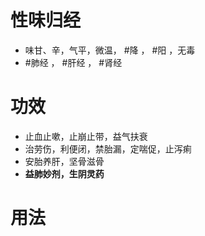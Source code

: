 # 性味归经
- 味甘、辛，气平，微温， #降 ， #阳 ，无毒
-  #肺经 ， #肝经 ， #肾经 
# 功效
- 止血止嗽，止崩止带，益气扶衰
- 治劳伤，利便闭，禁胎漏，定喘促，止泻痢
- 安胎养肝，坚骨滋骨
- **益肺妙剂，生阴灵药**
# 用法